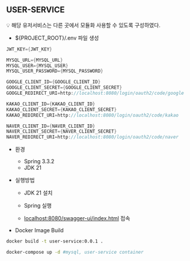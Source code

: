## USER-SERVICE

<aside>
💡 해당 유저서비스는 다른 곳에서 모듈화 사용할 수 있도록 구성하였다.
</aside>

- ${PROJECT_ROOT}/.env 파일 생성 
```groovy
JWT_KEY={JWT_KEY}

MYSQL_URL={MYSQL_URL}
MYSQL_USER={MYSQL_USER}
MYSQL_USER_PASSWORD={MYSQL_PASSWORD}

GOOGLE_CLIENT_ID={GOOGLE_CLIENT_ID}
GOOGLE_CLIENT_SECRET={GOOGLE_CLIENT_SECRET}
GOOGLE_REDIRECT_URI=http://localhost:8080/login/oauth2/code/google

KAKAO_CLIENT_ID={KAKAO_CLIENT_ID}
KAKAO_CLIENT_SECRET={KAKAO_CLIENT_SECRET}
KAKAO_REDIRECT_URI=http://localhost:8080/login/oauth2/code/kakao

NAVER_CLIENT_ID={NAVER_CLIENT_ID}
NAVER_CLIENT_SECRET={NAVER_CLIENT_SECRET}
NAVER_REDIRECT_URI=http://localhost:8080/login/oauth2/code/naver
```

- 환경
    - Spring 3.3.2
    - JDK 21
- 실행방법
    - JDK 21 설치
    
    - Spring 실행
    - [localhost:8080/swagger-ui/index.html](http://localhost:8080/swagger-ui/index.html) 접속

- Docker Image Build

```bash
docker build -t user-service:0.0.1 .
```

```bash
docker-compose up -d #mysql, user-service container
```